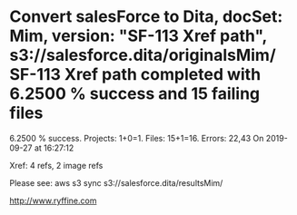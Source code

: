 # Convert salesForce to Dita, docSet: Mim, version: "SF-113 Xref path", s3://salesforce.dita/originalsMim/ SF-113 Xref path completed with 6.2500 % success and 15 failing files

6.2500 % success. Projects: 1+0=1.  Files: 15+1=16. Errors: 22,43  On 2019-09-27 at 16:27:12

Xref: 4 refs, 2 image refs

Please see: aws s3 sync s3://salesforce.dita/resultsMim/

http://www.ryffine.com
